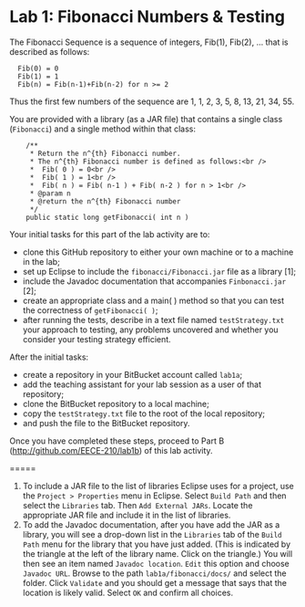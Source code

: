 Lab 1: Fibonacci Numbers & Testing
======

The Fibonacci Sequence is a sequence of integers, Fib(1), Fib(2), ... that is described as follows:
```
  Fib(0) = 0
  Fib(1) = 1
  Fib(n) = Fib(n-1)+Fib(n-2) for n >= 2
```
Thus the first few numbers of the sequence are 1, 1, 2, 3, 5, 8, 13, 21, 34, 55.

You are provided with a library (as a JAR file) that contains a single class (`Fibonacci`) and a single method within that class:
```
	/**
	 * Return the n^{th} Fibonacci number.
	 * The n^{th} Fibonacci number is defined as follows:<br />
	 * 	Fib( 0 ) = 0<br />
	 * 	Fib( 1 ) = 1<br />
	 * 	Fib( n ) = Fib( n-1 ) + Fib( n-2 ) for n > 1<br />
	 * @param n
	 * @return the n^{th} Fibonacci number
	 */
	public static long getFibonacci( int n ) 
```

Your initial tasks for this part of the lab activity are to:
* clone this GitHub repository to either your own machine or to a machine in the lab;
* set up Eclipse to include the `fibonacci/Fibonacci.jar` file as a library [1];
* include the Javadoc documentation that accompanies `Finbonacci.jar` [2];
* create an appropriate class and a main( ) method so that you can test the correctness of `getFibonacci( )`;
* after running the tests, describe in a text file named `testStrategy.txt` your approach to testing, any problems uncovered and whether you consider your testing strategy efficient.

After the initial tasks:
* create a repository in your BitBucket account called `lab1a`;
* add the teaching assistant for your lab session as a user of that repository;
* clone the BitBucket repository to a local machine;
* copy the `testStrategy.txt` file to the root of the local repository;
* and push the file to the BitBucket repository.

Once you have completed these steps, proceed to Part B (http://github.com/EECE-210/lab1b) of this lab activity.

=====

1. To include a JAR file to the list of libraries Eclipse uses for a project, use the `Project > Properties` menu in Eclipse. Select `Build Path` and then select the `Libraries` tab. Then `Add External JARs`. Locate the appropriate JAR file and include it in the list of libraries. 
2. To add the Javadoc documentation, after you have add the JAR as a library, you will see a drop-down list in the `Libraries` tab of the `Build Path` menu for the library that you have just added. (This is indicated by the triangle at the left of the library name. Click on the triangle.) You will then see an item named `Javadoc location`. `Edit` this option and choose `Javadoc URL`. Browse to the path `lab1a/fibonacci/docs/` and select the folder. Click `Validate` and you should get a message that says that the location is likely valid. Select `OK` and confirm all choices.
